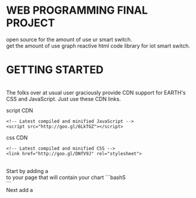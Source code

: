 # WEB PROGRAMMING FINAL PROJECT
open source for the amount of use ur smart switch.
<br>
get the amount of use graph reactive html code library for iot smart switch.
<br>
# GETTING STARTED
<br>
The folks over at usual user graciously provide CDN support for EARTH's CSS and JavaScript. Just use these CDN links.

script CDN
```bashS
<!-- Latest compiled and minified JavaScript -->
<script src="http://goo.gl/6LkTGZ"></script>
```
css CDN
```bashS
<!-- Latest compiled and minified CSS -->
<link href="http://goo.gl/DNfV9J" rel="stylesheet">
```
<br>
Start by adding a <div> to your page that will contain your chart
```bashS
<div id="myChart"></div>
```
<br>
Next add a <script> block to the end of your page, containing the following javascript code:


<br>
# DEMO

